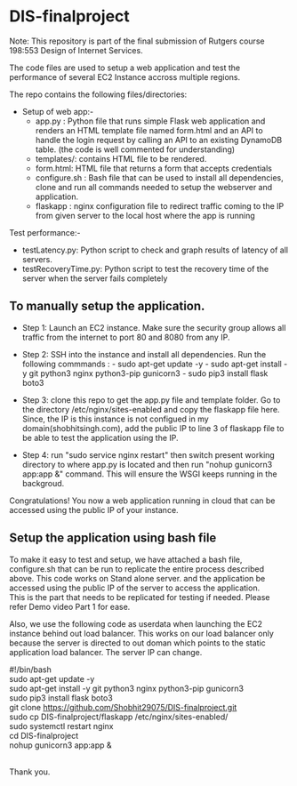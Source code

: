 # DIS-finalproject

Note: This repository is part of the final submission of Rutgers course 198:553 Design of Internet Services.

The code files are used to setup a web application and test the performance of several EC2 Instance accross multiple regions.

The repo contains the following files/directories:
- Setup of web app:-
  - app.py : Python file that runs simple Flask web application and renders an HTML template file named form.html and an API to handle the login request by  calling an API to an existing DynamoDB table. (the code is well commented for understanding)
  - templates/: contains HTML file to be rendered.
  - form.html: HTML file that returns a form that accepts credentials
  - configure.sh : Bash file that can be used to install all dependencies, clone and run all commands needed to setup the webserver and application.
  - flaskapp : nginx configuration file to redirect traffic coming to the IP from given server to the local host where the app is running
  
Test performance:-
  - testLatency.py: Python script to check and graph results of latency of all servers.
  - testRecoveryTime.py: Python script to test the recovery time of the server when the server fails completely

## To manually setup the application.
  - Step 1: Launch an EC2 instance. Make sure the security group allows all traffic from the internet to port 80 and 8080 from any IP.
  - Step 2: SSH into the instance and install all dependencies. Run the following commmands :
            - sudo apt-get update -y
            - sudo apt-get install -y git python3 nginx python3-pip gunicorn3
            - sudo pip3 install flask boto3
            
  - Step 3: clone this repo to get the app.py file and template folder. Go to the directory /etc/nginx/sites-enabled and copy the flaskapp file here. Since, the IP is this instance is not configued in my domain(shobhitsingh.com), add the public IP to line 3 of flaskapp file to be able to test the application using the IP.
  - Step 4: run "sudo service nginx restart" then switch present working directory to where app.py is located and then run "nohup gunicorn3 app:app &" command. This will ensure the WSGI keeps running in the backgroud.
  
  Congratulations! You now a web application running in cloud that can be accessed using the public IP of your instance.
  
## Setup the application using bash file
  
  To make it easy to test and setup, we have attached a bash file, configure.sh that can be run to replicate the entire process described above. This code works on Stand alone server. and the application be accessed using the public IP of the server to access the application.<br>
  This is the part that needs to be replicated for testing if needed. Please refer Demo video Part 1 for ease.
  
  Also, we use the following code as userdata when launching the EC2 instance behind out load balancer. This works on our load balancer only because the server is directed to out doman which points to the static application load balancer. The server IP can change.<br>
  
#!/bin/bash <br>
sudo apt-get update -y <br>
sudo apt-get install -y git python3 nginx python3-pip gunicorn3 <br>
sudo pip3 install flask boto3 <br>
git clone https://github.com/Shobhit29075/DIS-finalproject.git <br>
sudo cp DIS-finalproject/flaskapp /etc/nginx/sites-enabled/ <br>
sudo systemctl restart nginx <br>
cd DIS-finalproject <br>
nohup gunicorn3 app:app & <br><br>
  
Thank you.

